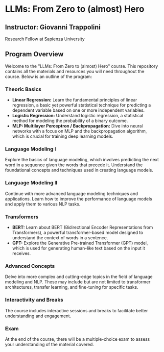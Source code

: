 # LLMs: From Zero to (almost) Hero

## Instructor: Giovanni Trappolini
Research Fellow at Sapienza University

## Program Overview

Welcome to the "LLMs: From Zero to (almost) Hero" course. This repository contains all the materials and resources you will need throughout the course. Below is an outline of the program:

### Theoric Basics
- **Linear Regression:** Learn the fundamental principles of linear regression, a basic yet powerful statistical technique for predicting a dependent variable based on one or more independent variables.
- **Logistic Regression:** Understand logistic regression, a statistical method for modeling the probability of a binary outcome.
- **MLP: Multilayer Perceptron / Backpropagation:** Dive into neural networks with a focus on MLP and the backpropagation algorithm, which is crucial for training deep learning models.

### Language Modeling I
Explore the basics of language modeling, which involves predicting the next word in a sequence given the words that precede it. Understand the foundational concepts and techniques used in creating language models.

### Language Modeling II
Continue with more advanced language modeling techniques and applications. Learn how to improve the performance of language models and apply them to various NLP tasks.

### Transformers
- **BERT:** Learn about BERT (Bidirectional Encoder Representations from Transformers), a powerful transformer-based model designed to understand the context of words in a sentence.
- **GPT:** Explore the Generative Pre-trained Transformer (GPT) model, which is used for generating human-like text based on the input it receives.

### Advanced Concepts
Delve into more complex and cutting-edge topics in the field of language modeling and NLP. These may include but are not limited to transformer architectures, transfer learning, and fine-tuning for specific tasks.

### Interactivity and Breaks
The course includes interactive sessions and breaks to facilitate better understanding and engagement.

### Exam
At the end of the course, there will be a multiple-choice exam to assess your understanding of the material covered.
